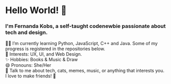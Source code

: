 # Hello World! :wave:

### I'm Fernanda Kobs, a self-taught codenewbie passionate about tech and design.

:woman_technologist: I’m currently learning Python, JavaScript, C++ and Java. Some of my progress is registered in the repositories below.\
:eyes: Interests: UX, UI, and Web Design.\
:sparkles: Hobbies: Books & Music & Draw\
😄 Pronouns: She/Her\
💬 Talk to me about tech, cats, memes, music, or anything that interests you.  I love to make friends! :hugs:


